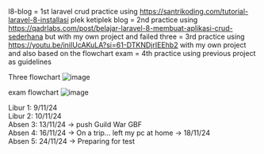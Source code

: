 l8-blog = 1st laravel crud practice using https://santrikoding.com/tutorial-laravel-8-installasi plek ketiplek
blog = 2nd practice using https://qadrlabs.com/post/belajar-laravel-8-membuat-aplikasi-crud-sederhana but with my own project and failed
three = 3rd practice using https://youtu.be/iniIUcAKuLA?si=61-DTKNDjrIEEhb2 with my own project and also based on the flowchart
exam = 4th practice using previous project as guidelines

Three flowchart
![image](https://github.com/user-attachments/assets/24daa769-c234-4621-8211-32f592323902)

exam flowchart
![image](https://github.com/user-attachments/assets/45992ca6-ecd8-4536-b1ec-e6cd45f0e558)



Libur 1: 9/11/24 <br />
Libur 2: 10/11/24 <br />
Absen 3: 13/11/24 -> push Guild War GBF <br />
Absen 4: 16/11/24 -> On a trip... left my pc at home -> 18/11/24 <br />
Absen 5: 24/11/24 -> Preparing for test
